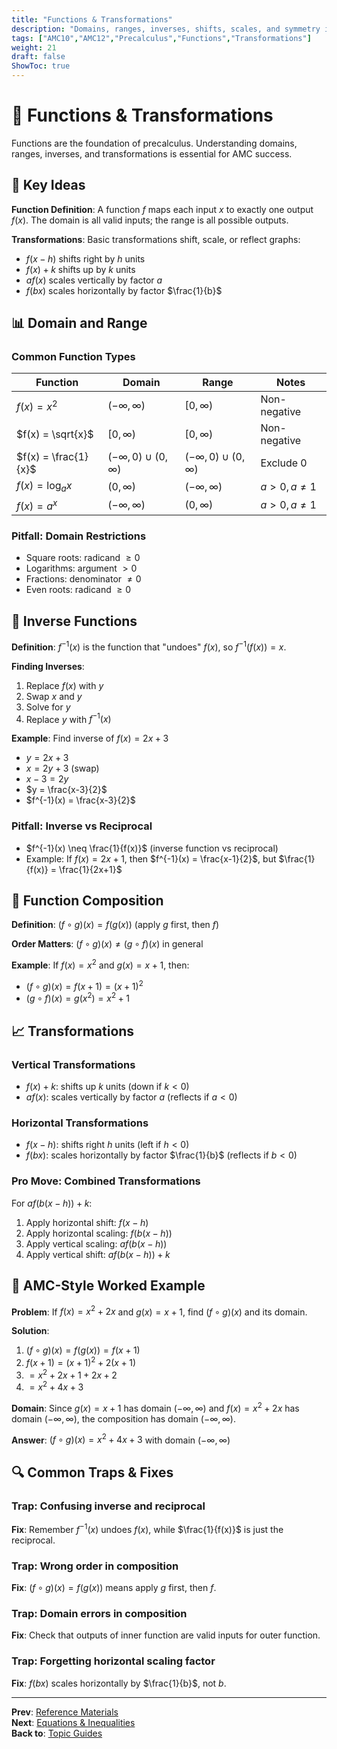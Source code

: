 ```yaml
---
title: "Functions & Transformations"
description: "Domains, ranges, inverses, shifts, scales, and symmetry in functions for AMC preparation."
tags: ["AMC10","AMC12","Precalculus","Functions","Transformations"]
weight: 21
draft: false
ShowToc: true
---
```


# 🔄 Functions & Transformations

Functions are the foundation of precalculus. Understanding domains, ranges, inverses, and transformations is essential for AMC success.

## 🎯 Key Ideas

**Function Definition**: A function $f$ maps each input $x$ to exactly one output $f(x)$. The domain is all valid inputs; the range is all possible outputs.

**Transformations**: Basic transformations shift, scale, or reflect graphs:
- $f(x-h)$ shifts right by $h$ units
- $f(x)+k$ shifts up by $k$ units  
- $af(x)$ scales vertically by factor $a$
- $f(bx)$ scales horizontally by factor $\frac{1}{b}$

## 📊 Domain and Range

### Common Function Types

| Function | Domain | Range | Notes |
|----------|--------|-------|-------|
| $f(x) = x^2$ | $(-\infty, \infty)$ | $[0, \infty)$ | Non-negative |
| $f(x) = \sqrt{x}$ | $[0, \infty)$ | $[0, \infty)$ | Non-negative |
| $f(x) = \frac{1}{x}$ | $(-\infty, 0) \cup (0, \infty)$ | $(-\infty, 0) \cup (0, \infty)$ | Exclude 0 |
| $f(x) = \log_a x$ | $(0, \infty)$ | $(-\infty, \infty)$ | $a > 0, a \neq 1$ |
| $f(x) = a^x$ | $(-\infty, \infty)$ | $(0, \infty)$ | $a > 0, a \neq 1$ |

### **Pitfall**: Domain Restrictions
- Square roots: radicand $\geq 0$
- Logarithms: argument $> 0$  
- Fractions: denominator $\neq 0$
- Even roots: radicand $\geq 0$

## 🔄 Inverse Functions

**Definition**: $f^{-1}(x)$ is the function that "undoes" $f(x)$, so $f^{-1}(f(x)) = x$.

**Finding Inverses**:
1. Replace $f(x)$ with $y$
2. Swap $x$ and $y$
3. Solve for $y$
4. Replace $y$ with $f^{-1}(x)$

**Example**: Find inverse of $f(x) = 2x + 3$
- $y = 2x + 3$
- $x = 2y + 3$ (swap)
- $x - 3 = 2y$
- $y = \frac{x-3}{2}$
- $f^{-1}(x) = \frac{x-3}{2}$

### **Pitfall**: Inverse vs Reciprocal
- $f^{-1}(x) \neq \frac{1}{f(x)}$ (inverse function vs reciprocal)
- Example: If $f(x) = 2x + 1$, then $f^{-1}(x) = \frac{x-1}{2}$, but $\frac{1}{f(x)} = \frac{1}{2x+1}$

## 🔄 Function Composition

**Definition**: $(f \circ g)(x) = f(g(x))$ (apply $g$ first, then $f$)

**Order Matters**: $(f \circ g)(x) \neq (g \circ f)(x)$ in general

**Example**: If $f(x) = x^2$ and $g(x) = x + 1$, then:
- $(f \circ g)(x) = f(x+1) = (x+1)^2$
- $(g \circ f)(x) = g(x^2) = x^2 + 1$

## 📈 Transformations

### Vertical Transformations
- $f(x) + k$: shifts up $k$ units (down if $k < 0$)
- $af(x)$: scales vertically by factor $a$ (reflects if $a < 0$)

### Horizontal Transformations  
- $f(x-h)$: shifts right $h$ units (left if $h < 0$)
- $f(bx)$: scales horizontally by factor $\frac{1}{b}$ (reflects if $b < 0$)

### **Pro Move**: Combined Transformations
For $af(b(x-h)) + k$:
1. Apply horizontal shift: $f(x-h)$
2. Apply horizontal scaling: $f(b(x-h))$  
3. Apply vertical scaling: $af(b(x-h))$
4. Apply vertical shift: $af(b(x-h)) + k$

## 🎯 AMC-Style Worked Example

**Problem**: If $f(x) = x^2 + 2x$ and $g(x) = x + 1$, find $(f \circ g)(x)$ and its domain.

**Solution**:
1. $(f \circ g)(x) = f(g(x)) = f(x+1)$
2. $f(x+1) = (x+1)^2 + 2(x+1)$
3. $= x^2 + 2x + 1 + 2x + 2$
4. $= x^2 + 4x + 3$

**Domain**: Since $g(x) = x + 1$ has domain $(-\infty, \infty)$ and $f(x) = x^2 + 2x$ has domain $(-\infty, \infty)$, the composition has domain $(-\infty, \infty)$.

**Answer**: $(f \circ g)(x) = x^2 + 4x + 3$ with domain $(-\infty, \infty)$

## 🔍 Common Traps & Fixes

### **Trap**: Confusing inverse and reciprocal
**Fix**: Remember $f^{-1}(x)$ undoes $f(x)$, while $\frac{1}{f(x)}$ is just the reciprocal.

### **Trap**: Wrong order in composition
**Fix**: $(f \circ g)(x) = f(g(x))$ means apply $g$ first, then $f$.

### **Trap**: Domain errors in composition
**Fix**: Check that outputs of inner function are valid inputs for outer function.

### **Trap**: Forgetting horizontal scaling factor
**Fix**: $f(bx)$ scales horizontally by $\frac{1}{b}$, not $b$.

---

**Prev**: [Reference Materials](/notes/math/amc/amc10/precalculus/reference/)  
**Next**: [Equations & Inequalities](/notes/math/amc/amc10/precalculus/topics/equations-and-inequalities)  
**Back to**: [Topic Guides](/notes/math/amc/amc10/precalculus/topics/)
